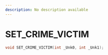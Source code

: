 ```yaml
---
description: No description available 
---
```


# SET_CRIME_VICTIM

```cpp
void SET_CRIME_VICTIM(int _Unk0, int _Unk1);
```
